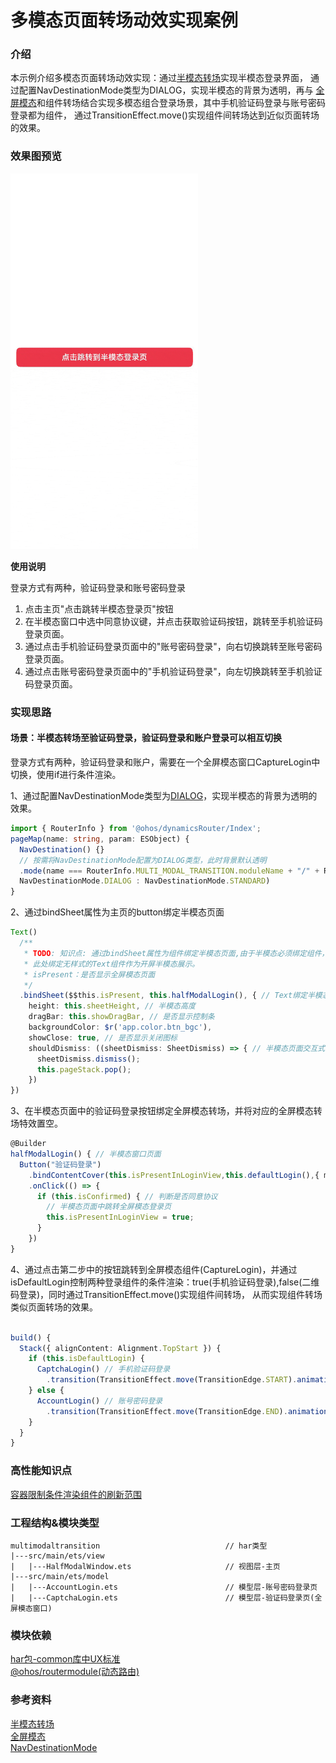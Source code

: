 # 多模态页面转场动效实现案例

### 介绍

本示例介绍多模态页面转场动效实现：通过[半模态转场](https://developer.huawei.com/consumer/cn/doc/harmonyos-references/ts-universal-attributes-sheet-transition-0000001820880845)实现半模态登录界面，
通过配置NavDestinationMode类型为DIALOG，实现半模态的背景为透明，再与
[全屏模态](https://developer.huawei.com/consumer/cn/doc/harmonyos-references/ts-universal-attributes-modal-transition-0000001821000821)和组件转场结合实现多模态组合登录场景，其中手机验证码登录与账号密码登录都为组件，
通过TransitionEffect.move()实现组件间转场达到近似页面转场的效果。

### 效果图预览

<img src="../../product/entry/src/main/resources/base/media/multi_modal_transition.gif" width="300">

**使用说明**

登录方式有两种，验证码登录和账号密码登录
1. 点击主页"点击跳转半模态登录页"按钮
2. 在半模态窗口中选中同意协议键，并点击获取验证码按钮，跳转至手机验证码登录页面。
3. 通过点击手机验证码登录页面中的"账号密码登录"，向右切换跳转至账号密码登录页面。
4. 通过点击账号密码登录页面中的"手机验证码登录"，向左切换跳转至手机验证码登录页面。

### 实现思路
#### 场景：半模态转场至验证码登录，验证码登录和账户登录可以相互切换

登录方式有两种，验证码登录和账户，需要在一个全屏模态窗口CaptureLogin中切换，使用if进行条件渲染。

1、通过配置NavDestinationMode类型为[DIALOG](../../product/entry/src/main/ets/pages/EntryView.ets)，实现半模态的背景为透明的效果。
```typescript
import { RouterInfo } from '@ohos/dynamicsRouter/Index';
pageMap(name: string, param: ESObject) {
  NavDestination() {}
  // 按需将NavDestinationMode配置为DIALOG类型，此时背景默认透明
  .mode(name === RouterInfo.MULTI_MODAL_TRANSITION.moduleName + "/" + RouterInfo.MULTI_MODAL_TRANSITION.pageName ?
  NavDestinationMode.DIALOG : NavDestinationMode.STANDARD)
}
```
2、通过bindSheet属性为主页的button绑定半模态页面
```typescript
Text()
  /**
   * TODO: 知识点: 通过bindSheet属性为组件绑定半模态页面,由于半模态必须绑定组件，
   * 此处绑定无样式的Text组件作为开屏半模态展示。
   * isPresent：是否显示全屏模态页面
   */
  .bindSheet($$this.isPresent, this.halfModalLogin(), { // Text绑定半模态转场
    height: this.sheetHeight, // 半模态高度
    dragBar: this.showDragBar, // 是否显示控制条
    backgroundColor: $r('app.color.btn_bgc'),
    showClose: true, // 是否显示关闭图标
    shouldDismiss: ((sheetDismiss: SheetDismiss) => { // 半模态页面交互式关闭回调函数
      sheetDismiss.dismiss();
      this.pageStack.pop();
    })
})
```
3、在半模态页面中的验证码登录按钮绑定全屏模态转场，并将对应的全屏模态转场特效置空。
```typescript
@Builder
halfModalLogin() { // 半模态窗口页面
  Button("验证码登录")
    .bindContentCover(this.isPresentInLoginView,this.defaultLogin(),{ modalTransition: ModalTransition.NONE}) // 全屏模态转场
    .onClick(() => {
      if (this.isConfirmed) { // 判断是否同意协议
        // 半模态页面中跳转全屏模态登录页
        this.isPresentInLoginView = true;
      }
    })
}
```
4、通过点击第二步中的按钮跳转到全屏模态组件(CaptureLogin)，并通过isDefaultLogin控制两种登录组件的条件渲染：true(手机验证码登录),false(二维码登录)，同时通过TransitionEffect.move()实现组件间转场，
从而实现组件转场类似页面转场的效果。
```typescript

build() {
  Stack({ alignContent: Alignment.TopStart }) {
    if (this.isDefaultLogin) {
      CaptchaLogin() // 手机验证码登录
        .transition(TransitionEffect.move(TransitionEdge.START).animation({ duration: EffectDuration, curve: Curve.Linear })) // 从左边推出
    } else {
      AccountLogin() // 账号密码登录
        .transition(TransitionEffect.move(TransitionEdge.END).animation({ duration: EffectDuration, curve: Curve.Linear })) // 从右边推出
    }
  }
}
```

### 高性能知识点

[容器限制条件渲染组件的刷新范围](https://docs.openharmony.cn/pages/v4.0/zh-cn/application-dev/performance/proper-choice-between-if-and-visibility.md/#%E6%9D%A1%E4%BB%B6%E6%B8%B2%E6%9F%93%E5%92%8C%E5%AE%B9%E5%99%A8%E9%99%90%E5%88%B6)

### 工程结构&模块类型

   ```
   multimodaltransition                            // har类型
   |---src/main/ets/view
   |   |---HalfModalWindow.ets                     // 视图层-主页
   |---src/main/ets/model
   |   |---AccountLogin.ets                        // 模型层-账号密码登录页 
   |   |---CaptchaLogin.ets                        // 模型层-验证码登录页(全屏模态窗口) 
   ```

### 模块依赖

[har包-common库中UX标准](../../common/utils/src/main/resources/base/element)  
[@ohos/routermodule(动态路由)](../../feature/routermodule)

### 参考资料

[半模态转场](https://developer.huawei.com/consumer/cn/doc/harmonyos-references/ts-universal-attributes-sheet-transition-0000001820880845)  
[全屏模态](https://developer.huawei.com/consumer/cn/doc/harmonyos-references/ts-universal-attributes-modal-transition-0000001821000821)  
[NavDestinationMode](https://developer.huawei.com/consumer/cn/doc/harmonyos-references/ts-basic-components-navdestination-0000001774280918#ZH-CN_TOPIC_0000001774280918__navdestinationmode)

